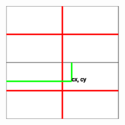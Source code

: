 <?xml version="1.0" standalone="no"?>
<!DOCTYPE svg PUBLIC "-//W3C//DTD SVG 1.1//EN"
"http://www.w3.org/Graphics/SVG/1.1/DTD/svg11.dtd">

<body>
    <svg width="100%" height="100%"
    xmlns="http://www.w3.org/2000/svg" version="1.1">
    <rect width="300" height="150"
    style="fill:rgb(255,255,255);stroke-width:1;stroke:rgb(0,0,0)"/>
    <line x1="0" y1="75" x2="300" y2="75"
    style="stroke:rgb(255,0,0);stroke-width:4"/>
    <line x1="150" y1="0" x2="150" y2="150"
    style="stroke:rgb(255,0,0);stroke-width:4"/>
    </svg>
</body>
<body>
    <svg width="100%" height="100%"
xmlns="http://www.w3.org/2000/svg" version="1.1">
<rect width="300" height="150"
style="fill:rgb(255,255,255);stroke-width:1;stroke:rgb(0,0,0)"/>
<line x1="0" y1="75" x2="300" y2="75"
style="stroke:rgb(255,0,0);stroke-width:4"/>
<line x1="150" y1="0" x2="150" y2="150"
style="stroke:rgb(255,0,0);stroke-width:4"/>
<line x1="0" y1="50" x2="175" y2="50"
style="stroke:rgb(0,255,0);stroke-width:4"/>
<line x1="175" y1="0" x2="175" y2="50"
style="stroke:rgb(0,255,0);stroke-width:4"/>
<text x="175" y="50" style="stroke:rgb(0,0,0);stroke-width:1">cx, cy</text>
</svg>
</body>
